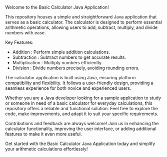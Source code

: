 Welcome to the Basic Calculator Java Application!

This repository houses a simple and straightforward Java application that serves as a basic calculator. The calculator is designed to perform essential arithmetic operations, allowing users to add, subtract, multiply, and divide numbers with ease.

Key Features:

- Addition : Perform simple addition calculations.
- Subtraction : Subtract numbers to get accurate results.
- Multiplication : Multiply numbers efficiently.
- Division : Divide numbers precisely, avoiding rounding errors.

The calculator application is built using Java, ensuring platform compatibility and flexibility. It follows a user-friendly design, providing a seamless experience for both novice and experienced users.

Whether you are a Java developer looking for a sample application to study or someone in need of a basic calculator for everyday calculations, this repository offers a reliable and functional solution. Feel free to explore the code, make improvements, and adapt it to suit your specific requirements.

Contributions and feedback are always welcome! Join us in enhancing the calculator functionality, improving the user interface, or adding additional features to make it even more useful.

Get started with the Basic Calculator Java Application today and simplify your arithmetic calculations effortlessly!
